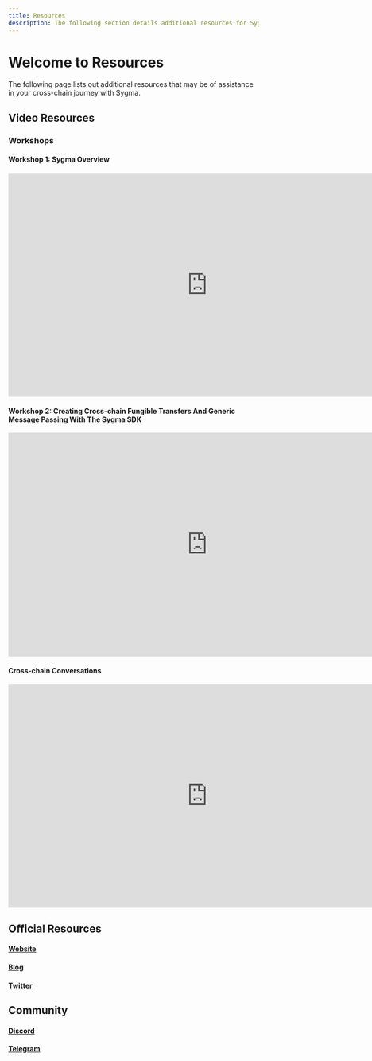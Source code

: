 ```yaml
---
title: Resources
description: The following section details additional resources for Sygma
---
```


# Welcome to Resources

The following page lists out additional resources that may be of assistance in your cross-chain journey with Sygma. 

## Video Resources

### Workshops

#### Workshop 1: Sygma Overview
<iframe width="800" height="450" src="https://www.youtube-nocookie.com/embed/lJ9v-vVfJxw" title="YouTube video player" frameborder="0" allow="accelerometer; autoplay; clipboard-write; encrypted-media; gyroscope; picture-in-picture" allowfullscreen></iframe>

#### Workshop 2: Creating Cross-chain Fungible Transfers And Generic Message Passing With The Sygma SDK  
<iframe width="800" height="450" src="https://www.youtube-nocookie.com/embed/F_PVqzQlBBA" title="YouTube video player" frameborder="0" allow="accelerometer; autoplay; clipboard-write; encrypted-media; gyroscope; picture-in-picture" allowfullscreen></iframe>

#### Cross-chain Conversations
<iframe width="800" height="450" src="https://www.youtube.com/embed/videoseries?si=5uQ9nSQFJbVodVCT&amp;list=PLikKftZCkO6BmRaG_JJ4fwUgwp_aatD98" title="YouTube video player" frameborder="0" allow="accelerometer; autoplay; clipboard-write; encrypted-media; gyroscope; picture-in-picture; web-share" allowfullscreen></iframe>

## Official Resources

#### [Website](https://buildwithsygma.com)

#### [Blog](https://blog.buildwithsygma.com)

#### [Twitter](https://twitter.com/buildwithsygma)

## Community

#### [Discord](https://discord.gg/Qdf6GyNB5Jt)

#### [Telegram](https://t.me/+j276Bt0lXrBhMjU5) 

